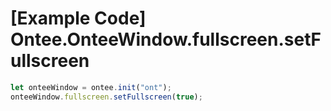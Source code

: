 # [Example Code] Ontee.OnteeWindow.fullscreen.setFullscreen

```ts
let onteeWindow = ontee.init("ont");
onteeWindow.fullscreen.setFullscreen(true);
```
